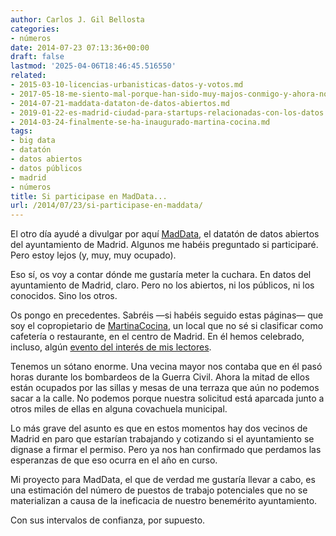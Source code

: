 ```yaml
---
author: Carlos J. Gil Bellosta
categories:
- números
date: 2014-07-23 07:13:36+00:00
draft: false
lastmod: '2025-04-06T18:46:45.516550'
related:
- 2015-03-10-licencias-urbanisticas-datos-y-votos.md
- 2017-05-18-me-siento-mal-porque-han-sido-muy-majos-conmigo-y-ahora-no-se-que-hacer-con-lo-que-me-han-mandado.md
- 2014-07-21-maddata-dataton-de-datos-abiertos.md
- 2019-01-22-es-madrid-ciudad-para-startups-relacionadas-con-los-datos.md
- 2014-03-24-finalmente-se-ha-inaugurado-martina-cocina.md
tags:
- big data
- datatón
- datos abiertos
- datos públicos
- madrid
- números
title: Si participase en MadData...
url: /2014/07/23/si-participase-en-maddata/
---
```


El otro día ayudé a divulgar por aquí [MadData](http://www.datanalytics.com/2014/07/21/maddata-dataton-de-datos-abiertos/), el datatón de datos abiertos del ayuntamiento de Madrid. Algunos me habéis preguntado si participaré. Pero estoy lejos (y, muy, muy ocupado).

Eso sí, os voy a contar dónde me gustaría meter la cuchara. En datos del ayuntamiento de Madrid, claro. Pero no los abiertos, ni los públicos, ni los conocidos. Sino los otros.

Os pongo en precedentes. Sabréis —si habéis seguido estas páginas— que soy el copropietario de [MartinaCocina](http://martinacocina.es/), un local que no sé si clasificar como cafetería o restaurante, en el centro de Madrid. En él hemos celebrado, incluso, algún [evento del interés de mis lectores](http://www.datanalytics.com/2014/05/05/el-primer-databeers-de-madrid-el-martes-en-martinacocina/).

Tenemos un sótano enorme. Una vecina mayor nos contaba que en él pasó horas durante los bombardeos de la Guerra Civil. Ahora la mitad de ellos están ocupados por las sillas y mesas de una terraza que aún no podemos sacar a la calle. No podemos porque nuestra solicitud está aparcada junto a otros miles de ellas en alguna covachuela municipal.

Lo más grave del asunto es que en estos momentos hay dos vecinos de Madrid en paro que estarían trabajando y cotizando si el ayuntamiento se dignase a firmar el permiso. Pero ya nos han confirmado que perdamos las esperanzas de que eso ocurra en el año en curso.

Mi proyecto para MadData, el que de verdad me gustaría llevar a cabo, es una estimación del número de puestos de trabajo potenciales que no se materializan a causa de la ineficacia de nuestro benemérito ayuntamiento.

Con sus intervalos de confianza, por supuesto.
